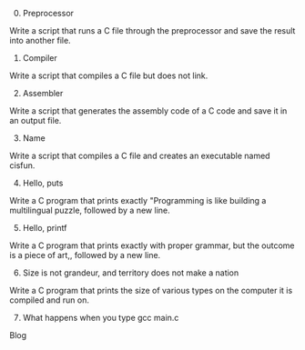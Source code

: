 0. Preprocessor

Write a script that runs a C file through the preprocessor and save the result into another file.

1. Compiler

Write a script that compiles a C file but does not link.

2. Assembler

Write a script that generates the assembly code of a C code and save it in an output file.

3. Name

Write a script that compiles a C file and creates an executable named cisfun.

4. Hello, puts

Write a C program that prints exactly "Programming is like building a multilingual puzzle, followed by a new line.

5. Hello, printf

Write a C program that prints exactly with proper grammar, but the outcome is a piece of art,, followed by a new line.

6. Size is not grandeur, and territory does not make a nation

Write a C program that prints the size of various types on the computer it is compiled and run on.

7. What happens when you type gcc main.c

Blog
